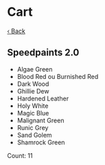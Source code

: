 # Cart

[‹ Back](./README.md)

## Speedpaints 2.0

- Algae Green
- Blood Red ou Burnished Red
- Dark Wood
- Ghillie Dew
- Hardened Leather
- Holy White
- Magic Blue
- Malignant Green
- Runic Grey
- Sand Golem
- Shamrock Green

Count: 11
